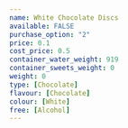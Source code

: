 ```yaml
---
name: White Chocolate Discs
available: FALSE
purchase_option: "2"
price: 0.1
cost_price: 0.5
container_water_weight: 919
container_sweets_weight: 0
weight: 0
type: [Chocolate]
flavour: [Chocolate]
colour: [White]
free: [Alcohol]
---
```

